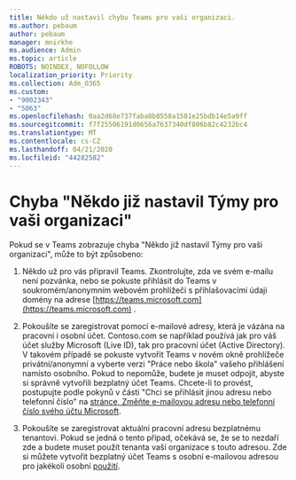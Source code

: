 ```yaml
---
title: Někdo už nastavil chybu Teams pro vaši organizaci.
ms.author: pebaum
author: pebaum
manager: mnirkhe
ms.audience: Admin
ms.topic: article
ROBOTS: NOINDEX, NOFOLLOW
localization_priority: Priority
ms.collection: Adm_O365
ms.custom:
- "9002343"
- "5063"
ms.openlocfilehash: 0aa2d68e737faba8b8558a1581e25bdb14e5a9ff
ms.sourcegitcommit: f7f25506191d0656a7637340df806b82c4232bc4
ms.translationtype: MT
ms.contentlocale: cs-CZ
ms.lasthandoff: 04/21/2020
ms.locfileid: "44282582"
---
```

# <a name="someone-has-already-set-up-teams-for-your-organization-error"></a>Chyba "Někdo již nastavil Týmy pro vaši organizaci"

Pokud se v Teams zobrazuje chyba "Někdo již nastavil Týmy pro vaši organizaci", může to být způsobeno:

1. Někdo už pro vás připravil Teams. Zkontrolujte, zda ve svém e-mailu není pozvánka, nebo se pokuste přihlásit do Teams v soukromém/anonymním webovém prohlížeči s přihlašovacími údaji domény na adrese [https://teams.microsoft.com](https://teams.microsoft.com) .

2. Pokoušíte se zaregistrovat pomocí e-mailové adresy, která je vázána na pracovní i osobní účet. Contoso.com se například používá jak pro váš účet služby Microsoft (Live ID), tak pro pracovní účet (Active Directory). V takovém případě se pokuste vytvořit Teams v novém okně prohlížeče privátní/anonymní a vyberte verzi "Práce nebo škola" vašeho přihlášení namísto osobního. Pokud to nepomůže, budete je muset odpojit, abyste si správně vytvořili bezplatný účet Teams. Chcete-li to provést, postupujte podle pokynů v části "Chci se přihlásit jinou adresu nebo telefonní číslo" na [stránce, Změňte e-mailovou adresu nebo telefonní číslo svého účtu Microsoft](https://support.microsoft.com/help/12407).

3. Pokoušíte se zaregistrovat aktuální pracovní adresu bezplatnému tenantovi. Pokud se jedná o tento případ, očekává se, že se to nezdaří zde a budete muset použít tenanta vaší organizace s touto adresou. Zde si můžete vytvořit bezplatný účet Teams s osobní e-mailovou adresou pro jakékoli osobní [použití](https://products.office.com/microsoft-teams/group-chat-software).
